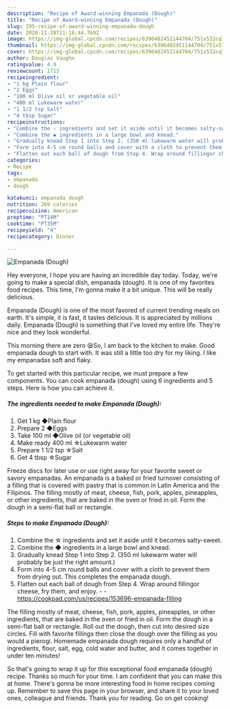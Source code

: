 ```yaml
---
description: "Recipe of Award-winning Empanada (Dough)"
title: "Recipe of Award-winning Empanada (Dough)"
slug: 295-recipe-of-award-winning-empanada-dough
date: 2020-11-28T21:18:44.769Z
image: https://img-global.cpcdn.com/recipes/6396482451144704/751x532cq70/empanada-dough-recipe-main-photo.jpg
thumbnail: https://img-global.cpcdn.com/recipes/6396482451144704/751x532cq70/empanada-dough-recipe-main-photo.jpg
cover: https://img-global.cpcdn.com/recipes/6396482451144704/751x532cq70/empanada-dough-recipe-main-photo.jpg
author: Douglas Vaughn
ratingvalue: 4.9
reviewcount: 1713
recipeingredient:
- "1 kg Plain flour"
- "2 Eggs"
- "100 ml Olive oil or vegetable oil"
- "400 ml Lukewarm water"
- "1 1/2 tsp Salt"
- "4 tbsp Sugar"
recipeinstructions:
- "Combine the ☆ ingredients and set it aside until it becomes salty-sweet."
- "Combine the ◆ ingredients in a large bowl and knead."
- "Gradually knead Step 1 into Step 2. (350 ml lukewarm water will probably be just the right amount.)"
- "Form into 4-5 cm round balls and cover with a cloth to prevent them from drying out. This completes the empanada dough."
- "Flatten out each ball of dough from Step 4. Wrap around fillingor cheese, fry them, and enjoy.  https://cookpad.com/us/recipes/153696-empanada-filling"
categories:
- Recipe
tags:
- empanada
- dough

katakunci: empanada dough 
nutrition: 269 calories
recipecuisine: American
preptime: "PT14M"
cooktime: "PT35M"
recipeyield: "4"
recipecategory: Dinner

---
```



![Empanada (Dough)](https://img-global.cpcdn.com/recipes/6396482451144704/751x532cq70/empanada-dough-recipe-main-photo.jpg)

Hey everyone, I hope you are having an incredible day today. Today, we're going to make a special dish, empanada (dough). It is one of my favorites food recipes. This time, I'm gonna make it a bit unique. This will be really delicious.

Empanada (Dough) is one of the most favored of current trending meals on earth. It's simple, it is fast, it tastes delicious. It is appreciated by millions daily. Empanada (Dough) is something that I've loved my entire life. They're nice and they look wonderful.

This morning there are zero 😪So, I am back to the kitchen to make. Good empanada dough to start with. It was still a little too dry for my liking. I like my empanadas soft and flaky.


To get started with this particular recipe, we must prepare a few components. You can cook empanada (dough) using 6 ingredients and 5 steps. Here is how you can achieve it.

<!--inarticleads1-->

##### The ingredients needed to make Empanada (Dough):

1. Get 1 kg ◆Plain flour
1. Prepare 2 ◆Eggs
1. Take 100 ml ◆Olive oil (or vegetable oil)
1. Make ready 400 ml ☆Lukewarm water
1. Prepare 1 1/2 tsp ☆Salt
1. Get 4 tbsp ☆Sugar


Freeze discs for later use or use right away for your favorite sweet or savory empanadas. An empanada is a baked or fried turnover consisting of a filling that is covered with pastry that is common in Latin America and the Filipinos. The filling mostly of meat, cheese, fish, pork, apples, pineapples, or other ingredients, that are baked in the oven or fried in oil. Form the dough in a semi-flat ball or rectangle. 

<!--inarticleads2-->

##### Steps to make Empanada (Dough):

1. Combine the ☆ ingredients and set it aside until it becomes salty-sweet.
1. Combine the ◆ ingredients in a large bowl and knead.
1. Gradually knead Step 1 into Step 2. (350 ml lukewarm water will probably be just the right amount.)
1. Form into 4-5 cm round balls and cover with a cloth to prevent them from drying out. This completes the empanada dough.
1. Flatten out each ball of dough from Step 4. Wrap around fillingor cheese, fry them, and enjoy. -  - https://cookpad.com/us/recipes/153696-empanada-filling


The filling mostly of meat, cheese, fish, pork, apples, pineapples, or other ingredients, that are baked in the oven or fried in oil. Form the dough in a semi-flat ball or rectangle. Roll out the dough, then cut into desired size circles. Fill with favorite fillings then close the dough over the filling as you would a pierogi. Homemade empanada dough requires only a handful of ingredients, flour, salt, egg, cold water and butter, and it comes together in under ten minutes! 

So that's going to wrap it up for this exceptional food empanada (dough) recipe. Thanks so much for your time. I am confident that you can make this at home. There's gonna be more interesting food in home recipes coming up. Remember to save this page in your browser, and share it to your loved ones, colleague and friends. Thank you for reading. Go on get cooking!
